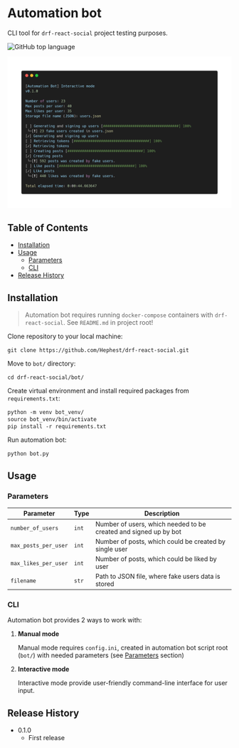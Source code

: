 # Automation bot

CLI tool for `drf-react-social` project testing purposes.

![GitHub top language](https://img.shields.io/github/languages/top/Hephest/drf-react-social)

![Automation bot screen](bot.png)

## Table of Contents
- [Installation](#installation)
- [Usage](#usage)
    - [Parameters](#parameters)
    - [CLI](#parameters)
- [Release History](#release-history)

## Installation

> Automation bot requires running `docker-compose` containers with `drf-react-social`. See `README.md` in project root!

Clone repository to your local machine:

    git clone https://github.com/Hephest/drf-react-social.git
    
Move to `bot/` directory:

    cd drf-react-social/bot/
    
Create virtual environment and install required packages from `requirements.txt`:

    python -m venv bot_venv/
    source bot_venv/bin/activate
    pip install -r requirements.txt
    
Run automation bot:

    python bot.py
    
## Usage

### Parameters

| Parameter | Type | Description |
| --------- | ---- | ----------- |
| `number_of_users` | `int` | Number of users, which needed to be created and signed up by bot |
| `max_posts_per_user` | `int` | Number of posts, which could be created by single user
| `max_likes_per_user` | `int` | Number of posts, which could be liked by user 
| `filename` | `str` | Path to JSON file, where fake users data is stored |

### CLI

Automation bot provides 2 ways to work with:

1. **Manual mode**

    Manual mode requires `config.ini`, created in automation bot script
    root (`bot/`) with needed parameters (see [Parameters](#parameters) section)
       
2. **Interactive mode**

    Interactive mode provide user-friendly command-line interface for user input.
    
## Release History

- 0.1.0
    - First release